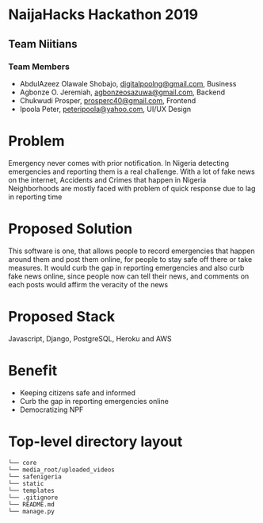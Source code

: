 # NaijaHacks Hackathon 2019

## Team Niitians

### Team Members

- AbdulAzeez Olawale Shobajo, digitalpoolng@gmail.com, Business
- Agbonze O. Jeremiah, agbonzeosazuwa@gmail.com, Backend
- Chukwudi Prosper, prosperc40@gmail.com, Frontend
- Ipoola Peter, peteripoola@yahoo.com, UI/UX Design

# Problem

Emergency never comes with prior notification. In Nigeria detecting emergencies and reporting them is a real challenge. With a lot of fake news on the internet, Accidents and Crimes that happen in Nigeria Neighborhoods are mostly faced with problem of quick response due to lag in reporting time

# Proposed Solution

This software is one, that allows people to record emergencies that happen around them and post them online, for people to stay safe off there or take measures. It would curb the gap in reporting emergencies and also curb fake news online, since people now can tell their news, and comments on each posts would affirm the veracity of the news

# Proposed Stack

Javascript, Django, PostgreSQL, Heroku and AWS

# Benefit

- Keeping citizens safe and informed
- Curb the gap in reporting emergencies online
- Democratizing NPF

# Top-level directory layout
    └── core
    └── media_root/uploaded_videos
    └── safenigeria
    └── static
    └── templates
    └── .gitignore
    └── README.md
    └── manage.py
